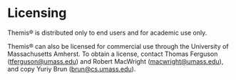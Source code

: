 # Licensing

Themis&reg; is distributed only to end users and for academic use only.

Themis&reg; can also be licensed for commercial use through the University of Massachusetts Amherst. To obtain a license, contact Thomas     Ferguson (tferguson@umass.edu) and Robert MacWright (macwright@umass.edu), and copy Yuriy Brun (brun@cs.umass.edu).
